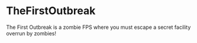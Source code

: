 # TheFirstOutbreak
The First Outbreak is a zombie FPS where you must escape a secret facility overrun by zombies!
